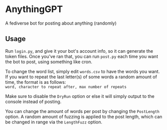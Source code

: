 # AnythingGPT
A fediverse bot for posting about anything (randomly)

## Usage
Run ```login.py```, and give it your bot's account info, so it can generate the token files. Once you've ran that, you can run ```post.py``` each time you want the bot to post, using something like cron.

To change the word list, simply edit ```words.csv``` to have the words you want. If you want to repeat the last letter(s) of some words a random amount of time, the format is as follows:  
```word, character to repeat after, max number of repeats```

Make sure to disable the ```DryRun``` option or else it will simply output to the console instead of posting.

You can change the amount of words per post by changing the ```PostLength``` option. A random amount of fuzzing is applied to the post length, which can be changed in range via the ```LengthFuzz``` option.
